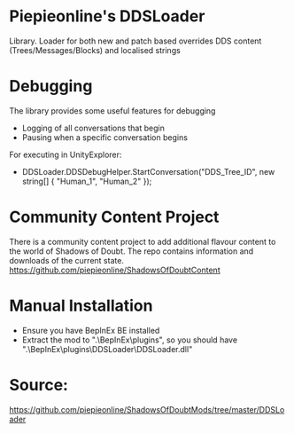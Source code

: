 # Piepieonline's DDSLoader

Library. Loader for both new and patch based overrides DDS content (Trees/Messages/Blocks) and localised strings

# Debugging

The library provides some useful features for debugging

* Logging of all conversations that begin
* Pausing when a specific conversation begins

For executing in UnityExplorer: 

* DDSLoader.DDSDebugHelper.StartConversation("DDS_Tree_ID", new string[] { "Human_1", "Human_2" });

# Community Content Project

There is a community content project to add additional flavour content to the world of Shadows of Doubt. The repo contains information and downloads of the current state. 
https://github.com/piepieonline/ShadowsOfDoubtContent

# Manual Installation

* Ensure you have BepInEx BE installed
* Extract the mod to ".\BepInEx\plugins\", so you should have ".\BepInEx\plugins\DDSLoader\DDSLoader.dll"

# Source:

https://github.com/piepieonline/ShadowsOfDoubtMods/tree/master/DDSLoader